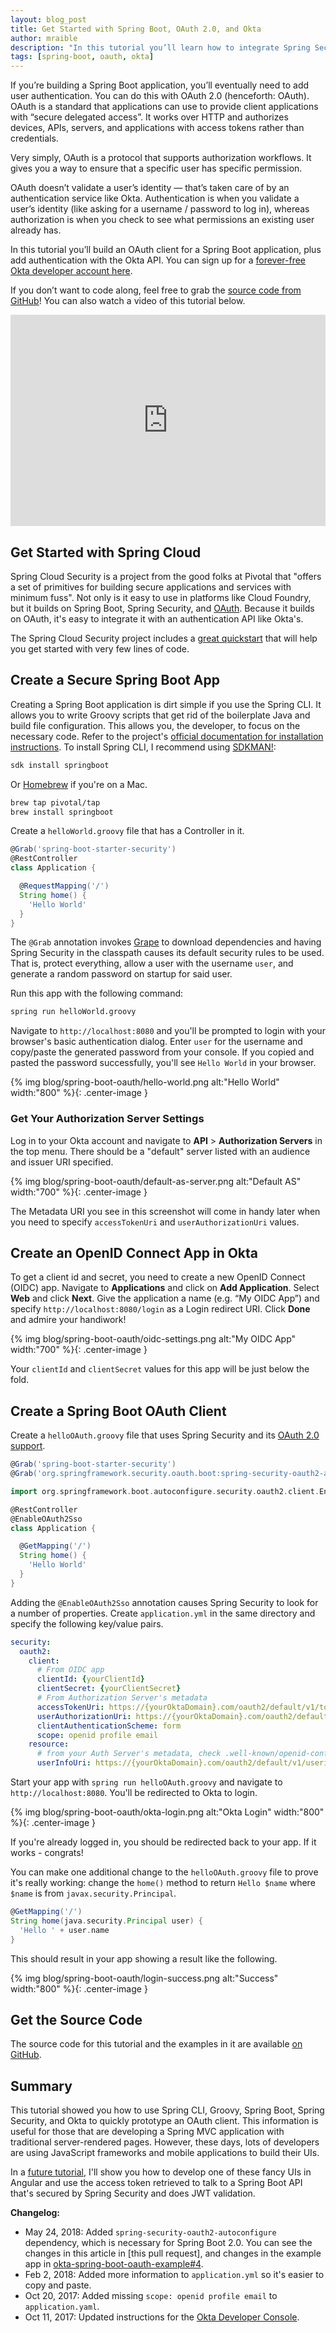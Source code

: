 ```yaml
---
layout: blog_post
title: Get Started with Spring Boot, OAuth 2.0, and Okta
author: mraible
description: "In this tutorial you’ll learn how to integrate Spring Security into a Spring Boot application, plus add authentication with OAuth using the Okta API."
tags: [spring-boot, oauth, okta]
---
```


If you’re building a Spring Boot application, you’ll eventually need to add user authentication. You can do this with OAuth 2.0 (henceforth: OAuth). OAuth is a standard that applications can use to provide client applications with “secure delegated access”. It works over HTTP and authorizes devices, APIs, servers, and applications with access tokens rather than credentials.

Very simply, OAuth is a protocol that supports authorization workflows. It gives you a way to ensure that a specific user has specific permission.

OAuth doesn’t validate a user’s identity — that’s taken care of by an authentication service like Okta. Authentication is when you validate a user’s identity (like asking for a username / password to log in), whereas authorization is when you check to see what permissions an existing user already has.

In this tutorial you’ll build an OAuth client for a Spring Boot application, plus add authentication with the Okta API. You can sign up for a [forever-free Okta developer account here](https://developer.okta.com/signup/).

If you don’t want to code along, feel free to grab the [source code from GitHub](https://github.com/oktadeveloper/okta-spring-boot-oauth-example)! You can also watch a video of this tutorial below.

<div style="text-align: center">
<iframe width="600" height="338" style="max-width: 100%" src="https://www.youtube.com/embed/TaZqDrwBWwA" frameborder="0" allow="autoplay; encrypted-media" allowfullscreen></iframe>
</div>

## Get Started with Spring Cloud

Spring Cloud Security is a project from the good folks at Pivotal that "offers a set of primitives for building secure applications and services with minimum fuss". Not only is it easy to use in platforms like Cloud Foundry, but it builds on Spring Boot, Spring Security, and [OAuth](https://www.oauth.com/). Because it builds on OAuth, it's easy to integrate it with an authentication API like Okta's.

The Spring Cloud Security project includes a [great quickstart](https://github.com/spring-cloud/spring-cloud-security/blob/master/docs/src/main/asciidoc/quickstart.adoc) that will help you get started with very few lines of code.

## Create a Secure Spring Boot App

Creating a Spring Boot application is dirt simple if you use the Spring CLI. It allows you to write Groovy scripts that get rid of the boilerplate Java and build file configuration. This allows you, the developer, to focus on the necessary code. Refer to the project's [official documentation for installation instructions](https://docs.spring.io/spring-boot/docs/current/reference/html/getting-started-installing-spring-boot.html#getting-started-installing-the-cli). To install Spring CLI, I recommend using [SDKMAN!](https://docs.spring.io/spring-boot/docs/current/reference/html/getting-started-installing-spring-boot.html#getting-started-sdkman-cli-installation):

```bash
sdk install springboot
```

Or [Homebrew](https://docs.spring.io/spring-boot/docs/current/reference/html/getting-started-installing-spring-boot.html#getting-started-homebrew-cli-installation) if you're on a Mac.

```bash
brew tap pivotal/tap
brew install springboot
```

Create a `helloWorld.groovy` file that has a Controller in it.

```groovy
@Grab('spring-boot-starter-security')
@RestController
class Application {

  @RequestMapping('/')
  String home() {
    'Hello World'
  }
}
```

The `@Grab` annotation invokes [Grape](http://docs.groovy-lang.org/latest/html/documentation/grape.html) to download dependencies and having Spring Security in the classpath causes its default security rules to be used. That is, protect everything, allow a user with the username `user`, and generate a random password on startup for said user.

Run this app with the following command:

```bash
spring run helloWorld.groovy
```

Navigate to `http://localhost:8080` and you'll be prompted to login with your browser's basic authentication dialog. Enter `user` for the username and copy/paste the generated password from your console. If you copied and pasted the password successfully, you'll see `Hello World` in your browser.

{% img blog/spring-boot-oauth/hello-world.png alt:"Hello World" width:"800" %}{: .center-image }

### Get Your Authorization Server Settings

Log in to your Okta account and navigate to **API** > **Authorization Servers** in the top menu. There should be a "default" server listed with an audience and issuer URI specified.

{% img blog/spring-boot-oauth/default-as-server.png alt:"Default AS" width:"700" %}{: .center-image }

The Metadata URI you see in this screenshot will come in handy later when you need to specify `accessTokenUri` and `userAuthorizationUri` values.

## Create an OpenID Connect App in Okta

To get a client id and secret, you need to create a new OpenID Connect (OIDC) app. Navigate to **Applications** and click on **Add Application**. Select **Web** and click **Next**. Give the application a name (e.g. “My OIDC App”) and specify `http://localhost:8080/login` as a Login redirect URI. Click **Done** and admire your handiwork!

{% img blog/spring-boot-oauth/oidc-settings.png alt:"My OIDC App" width:"700" %}{: .center-image }

Your `clientId` and `clientSecret` values for this app will be just below the fold.

## Create a Spring Boot OAuth Client

Create a `helloOAuth.groovy` file that uses Spring Security and its [OAuth 2.0 support](https://spring.io/guides/tutorials/spring-boot-oauth2/).

```groovy
@Grab('spring-boot-starter-security')
@Grab('org.springframework.security.oauth.boot:spring-security-oauth2-autoconfigure:2.0.1.RELEASE')

import org.springframework.boot.autoconfigure.security.oauth2.client.EnableOAuth2Sso

@RestController
@EnableOAuth2Sso
class Application {

  @GetMapping('/')
  String home() {
    'Hello World'
  }
}
```

Adding the `@EnableOAuth2Sso` annotation causes Spring Security to look for a number of properties. Create `application.yml` in the same directory and specify the following key/value pairs.

```yaml
security:
  oauth2:
    client:
      # From OIDC app
      clientId: {yourClientId}
      clientSecret: {yourClientSecret}
      # From Authorization Server's metadata
      accessTokenUri: https://{yourOktaDomain}.com/oauth2/default/v1/token	
      userAuthorizationUri: https://{yourOktaDomain}.com/oauth2/default/v1/authorize 
      clientAuthenticationScheme: form
      scope: openid profile email
    resource:
      # from your Auth Server's metadata, check .well-known/openid-configuration if not in .well-known/oauth-authorization-server
      userInfoUri: https://{yourOktaDomain}.com/oauth2/default/v1/userinfo
```

Start your app with `spring run helloOAuth.groovy` and navigate to `http://localhost:8080`. You'll be redirected to Okta to login. 

{% img blog/spring-boot-oauth/okta-login.png alt:"Okta Login" width:"800" %}{: .center-image }

If you're already logged in, you should be redirected back to your app. If it works - congrats!

You can make one additional change to the `helloOAuth.groovy` file to prove it's really working: change the `home()` method to return `Hello $name` where `$name` is from `javax.security.Principal`.

```groovy
@GetMapping('/')
String home(java.security.Principal user) {
  'Hello ' + user.name
}
```

This should result in your app showing a result like the following.

{% img blog/spring-boot-oauth/login-success.png alt:"Success" width:"800" %}{: .center-image }

## Get the Source Code

The source code for this tutorial and the examples in it are available [on GitHub](https://github.com/oktadeveloper/okta-spring-boot-oauth-example).

## Summary

This tutorial showed you how to use Spring CLI, Groovy, Spring Boot, Spring Security, and Okta to quickly prototype an OAuth client. This information is useful for those that are developing a Spring MVC application with traditional server-rendered pages. However, these days, lots of developers are using JavaScript frameworks and mobile applications to build their UIs.

In a [future tutorial](/blog/2017/09/19/build-a-secure-notes-application-with-kotlin-typescript-and-okta), I'll show you how to develop one of these fancy UIs in Angular and use the access token retrieved to talk to a Spring Boot API that's secured by Spring Security and does JWT validation.

**Changelog:**

* May 24, 2018: Added `spring-security-oauth2-autoconfigure` dependency, which is necessary for Spring Boot 2.0. You can see the changes in this article in [this pull request], and changes in the example app in [okta-spring-boot-oauth-example#4](https://github.com/oktadeveloper/okta-spring-boot-oauth-example/pull/4).
* Feb 2, 2018: Added more information to `application.yml` so it's easier to copy and paste.
* Oct 20, 2017: Added missing `scope: openid profile email` to `application.yaml`. 
* Oct 11, 2017: Updated instructions for the [Okta Developer Console](/blog/2017/09/25/all-new-developer-console).



